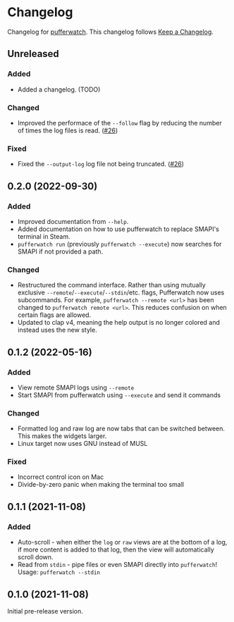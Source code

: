 # Changelog

Changelog for [pufferwatch](https://github.com/TehPers/pufferwatch). This changelog follows [Keep a Changelog](https://keepachangelog.com/en/1.0.0/).

## Unreleased

### Added

- Added a changelog. (TODO)

### Changed

- Improved the performace of the `--follow` flag by reducing the number of times the log files is read. ([#26])

### Fixed

- Fixed the `--output-log` log file not being truncated. ([#26])

[#26]: https://github.com/TehPers/pufferwatch/pull/26

## 0.2.0 (2022-09-30)

### Added

- Improved documentation from `--help`.
- Added documentation on how to use pufferwatch to replace SMAPI's terminal in Steam.
- `pufferwatch run` (previously `pufferwatch --execute`) now searches for SMAPI if not provided a path.

### Changed

- Restructured the command interface. Rather than using mutually exclusive `--remote`/`--execute`/`--stdin`/etc. flags, Pufferwatch now uses subcommands. For example, `pufferwatch --remote <url>` has been changed to `pufferwatch remote <url>`. This reduces confusion on when certain flags are allowed.
- Updated to clap v4, meaning the help output is no longer colored and instead uses the new style.

## 0.1.2 (2022-05-16)

### Added

- View remote SMAPI logs using `--remote`
- Start SMAPI from pufferwatch using `--execute` and send it commands

### Changed

- Formatted log and raw log are now tabs that can be switched between. This makes the widgets larger.
- Linux target now uses GNU instead of MUSL

### Fixed

- Incorrect control icon on Mac
- Divide-by-zero panic when making the terminal too small

## 0.1.1 (2021-11-08)

### Added

- Auto-scroll - when either the `log` or `raw` views are at the bottom of a log, if more content is added to that log, then the view will automatically scroll down.
- Read from `stdin` - pipe files or even SMAPI directly into `pufferwatch`! Usage: `pufferwatch --stdin`

## 0.1.0 (2021-11-08)

Initial pre-release version.
